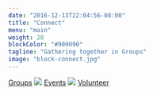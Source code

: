 ```yaml
---
date: "2016-12-13T22:04:56-08:00"
title: "Connect"
menu: "main"
weight: 20
blockColor: "#909090"
tagline: "Gathering together in Groups"
image: "block-connect.jpg"
---
```


<div class="page-buttons">
  <a href="groups/">Groups</a>
  <img class="separator" src="img/nav-separator.png" />
  <a href="event/">Events</a>
  <img class="separator" src="img/nav-separator.png" />
  <a href="volunteer/">Volunteer</a>
</div>

